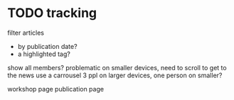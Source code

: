 # TODO tracking

filter articles

-   by publication date?
-   a highlighted tag?

show all members?
problematic on smaller devices, need to scroll to get to the news
use a carrousel 3 ppl on larger devices, one person on smaller?

workshop page
publication page

